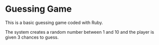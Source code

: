 # Guessing Game

This is a basic guessing game coded with Ruby.

The system creates a random number between 1 and 10 and the player is given 3 chances to guess.
